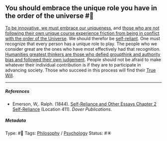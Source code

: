 ## You should embrace the unique role you have in the order of the universe #🧠

[To be innovative, we must embrace our uniqueness](To%20be%20innovative,%20we%20must%20embrace%20our%20uniqueness.md), and [those who are not following their own unique course experience friction from being in conflict with the order of the Universe](Those%20who%20are%20not%20following%20their%20own%20unique%20course%20experience%20friction%20from%20being%20in%20conflict%20with%20the%20order%20of%20the%20Universe.md). We should therefor be [self-reliant](Self-reliance.md). One must recognize that every person has a unique role to play. The people who we consider great are the ones who have most effectively had that recognition. [Humanities greatest thinkers are those who defied groupthink and authority bias and followed their own judgement](Humanities%20greatest%20thinkers%20are%20those%20who%20defied%20groupthink%20and%20authority%20bias%20and%20followed%20their%20own%20judgement.md). People should not be afraid to make whatever their individual contribution is if they are to participate in advancing society. Those who succeed in this process will find their [True Will](True%20Will.md).

---

##### References

* Emerson, W,. Ralph. (1844). [Self-Reliance and Other Essays Chapter 2 Self-Reliance](Self-Reliance%20and%20Other%20Essays%20Chapter%202%20Self-Reliance.md) (Location 411). *Dover Publications*.

##### Metadata

Type: #🔴 
Tags: [Philosophy](Philosophy.md) / [Psychology](Psychology.md)
Status: #☀️ 
